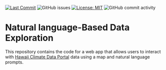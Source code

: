 [![Last Commit](https://img.shields.io/github/last-commit/jnicolow/nlp_climate_map)](
https://github.com/jnicolow/nlp_climate_map/commits/)
![GitHub issues](https://img.shields.io/github/issues/jnicolow/nlp_climate_map)
[![License: MIT](https://img.shields.io/badge/License-MIT-yellow.svg)](https://opensource.org/licenses/MIT)
![GitHub commit activity](https://img.shields.io/github/commit-activity/y/jnicolow/nlp_climate_map)

# Natural language-Based Data Exploration

This repository contains the code for a web app that allows users to interact with [Hawaii Climate Data Portal](https://www.hawaii.edu/climate-data-portal/) data using a map and natural language prompts.





